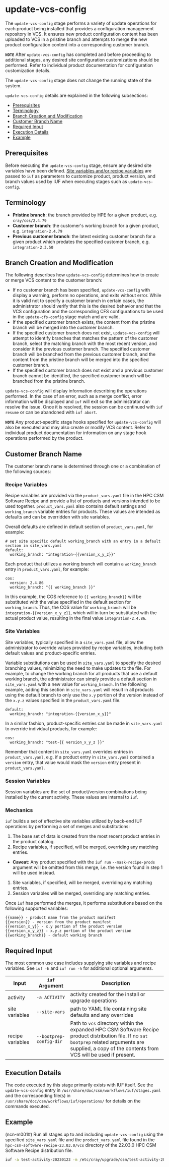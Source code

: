 # update-vcs-config

The `update-vcs-config` stage performs a variety of update operations for each product being installed that provides a configuration management repository in VCS. It ensures new product configuration content has been uploaded to VCS in a pristine branch and attempts to merge the new product configuration content into a corresponding customer branch.

**`NOTE`** After `update-vcs-config` has completed and before proceeding to additional stages, any desired site configuration customizations should be performed. Refer to individual product documentation for configuration customization details.

The `update-vcs-config` stage does not change the running state of the system.

`update-vcs-config` details are explained in the following subsections:

- [Prerequisites](#prerequisites)
- [Terminology](#terminology)
- [Branch Creation and Modification](#branch-creation-and-modification)
- [Customer Branch Name](#customer-branch-name)
- [Required Input](#required-input)
- [Execution Details](#execution-details)
- [Example](#example)

## Prerequisites

Before executing the `update-vcs-config` stage, ensure any desired site variables have been defined. [Site variables and/or recipe variables](../IUF.md#site-and-recipe-variables) are passed to `iuf` as parameters to customize product, product version, and branch values used by IUF when executing stages such as `update-vcs-config`.

## Terminology

- **Pristine branch**: the branch provided by HPE for a given product, e.g. `cray/cos/2.4.79`
- **Customer branch**: the customer's working branch for a given product, e.g. `integration-2.4.79`
- **Previous customer branch**: the latest existing customer branch for a given product which predates the specified customer branch, e.g. `integration-2.3.50`

## Branch Creation and Modification

The following describes how `update-vcs-config` determines how to create or merge VCS content to the customer branch:

- If no customer branch has been specified, `update-vcs-config` with display a warning, perform no operations, and exits without error. While it is valid not to specify a customer branch in certain cases, the administrator should verify that this is the desired behavior and that the VCS configuration and the corresponding CFS configurations to be used in the `update-cfs-config` stage match and are valid.
- If the specified customer branch exists, the content from the pristine branch will be merged into the customer branch.
- If the specified customer branch does not exist, `update-vcs-config` will attempt to identify branches that matches the pattern of the customer branch, select the matching branch with the most recent version, and consider it the previous customer branch. The specified customer branch will be branched from the previous customer branch, and the content from the pristine branch will be merged into the specified customer branch.
- If the specified customer branch does not exist and a previous customer branch cannot be identified, the specified customer branch will be branched from the pristine branch.

`update-vcs-config` will display information describing the operations performed. In the case of an error, such as a merge conflict, error information will be displayed and `iuf` will exit so the administrator can resolve the issue. Once it is resolved, the session can be continued with `iuf resume` or can be abandoned with `iuf abort`.

**`NOTE`** Any product-specific stage hooks specified for `update-vcs-config` will also be executed and may also create or modify VCS content. Refer to individual product documentation for information on any stage hook operations performed by the product.

## Customer Branch Name

The customer branch name is determined through one or a combination of the following sources:

### Recipe Variables

Recipe variables are provided via the `product_vars.yaml` file in the HPC CSM Software Recipe and provide a list of products and versions intended to be used together. `product_vars.yaml` also contains default settings and `working_branch` variable entries for products. These values are intended as defaults and can be overridden with site variables.

Overall defaults are defined in default section of `product_vars.yaml`, for example:

```
# set site specific default working_branch with an entry in a default section in site_vars.yaml
default:
  working_branch: "integration-{{version_x_y_z}}"
```

Each product that utilizes a working branch will contain a `working_branch` entry in `product_vars.yaml`, for example:

```
cos:
  version: 2.4.86
  working_branch: "{{ working_branch }}"
```

In this example, the COS reference to `{{ working_branch}}` will be substituted with the value specified in the default section for `working_branch`. Thus, the COS value for `working_branch` will be `integration-{{version_x_y_z}}`, which will in turn be substituted with the actual product value, resulting in the final value `integration-2.4.86`.

### Site Variables

Site variables, typically specified in a `site_vars.yaml` file, allow the administrator to override values provided by recipe variables, including both default values and product-specific entries.

Variable substitutions can be used in `site_vars.yaml` to specify the desired branching values, minimizing the need to make updates to the file. For example, to change the working branch for all products that use a default working branch, the administrator can simply provide a default section in `site_vars.yaml` with a new value for `working_branch`. In the following example, adding this section in `site_vars.yaml` will result in all products using the default branch to only use the `x.y` portion of the version instead of the `x.y.z` values specified in the `product_vars.yaml` file.

```
default:
  working_branch: "integration-{{version_x_y}}"
```


In a similar fashion, product-specific entries can be made in `site_vars.yaml` to override individual products, for example:

```
cos:
  working_branch: "test-{{ version_x_y_z }}"
```

Remember that content in `site_vars.yaml` overrides entries in `product_vars.yaml`, e.g. if a product entry in `site_vars.yaml` contained a `version` entry, that value would mask the `version` entry present in `product_vars.yaml`.

### Session Variables

Session variables are the set of product/version combinations being installed by the current activity. These values are internal to `iuf`.

### Mechanics

`iuf` builds a set of effective site variables utilized by back-end IUF operations by performing a set of merges and substitutions:

1. The base set of data is created from the most recent product entries in the product catalog.
1. Recipe variables, if specified, will be merged, overriding any matching entries.
  - **Caveat**: Any product specified with the `iuf run` `--mask-recipe-prods` argument will be omitted from this merge, i.e. the version found in step 1 will be used instead.
1. Site variables, if specified, will be merged, overriding any matching entries.
1. Session variables will be merged, overriding any matching entries.

Once `iuf` has performed the merges, it performs substitutions based on the following supported variables:

```
{{name}} - product name from the product manifest
{{version}} - version from the product manifest
{{version_x_y}} - x.y portion of the product version
{{version_x_y_z}} - x.y.z portion of the product version
{{working_branch}} - default working branch
```

## Required Input

The most common use case includes supplying site variables and recipe variables. See `iuf -h` and `iuf run -h` for additional optional arguments.

| Input            | `iuf` Argument | Description   |
| ---------------- | -------------- |-------------- |
| activity         | `-a ACTIVITY`  | activity created for the install or upgrade operations |
| site variables   | `--site-vars`  | path to YAML file containing site defaults and any overrides |
| recipe variables | `--bootprep-config-dir` | Path to `vcs` directory within the expanded HPC CSM Software Recipe product distribution file. If no `sat bootprep` related arguments are supplied, a copy of the contents from VCS will be used if present. |

## Execution Details

The code executed by this stage primarily exists with IUF itself. See the `update-vcs-config` entry in `/usr/share/doc/csm/workflows/iuf/stages.yaml` and the corresponding file(s) in `/usr/share/doc/csm/workflows/iuf/operations/` for details on the commands executed.

## Example

(ncn-m001#) Run all stages up to and including `update-vcs-config` using the specified `site_vars.yaml` file and the `product_vars.yaml` file found in the `hpc-csm-software-recipe-23.03.0/vcs` directory of the 22.03.0 HPC CSM Software Recipe distribution file.

```bash
iuf -a test-activity-20230123 -m /etc/cray/upgrade/csm/test-activity-20230123 run --site-vars /etc/cray/upgrade/csm/iuf/site_vars.yaml --bootprep-config-dir /etc/cray/upgrade/csm/test-activity-20230123/hpc-csm-software-recipe-23.03.0/vcs -e update-vcs-config
```
